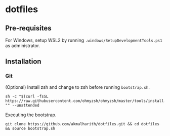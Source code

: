 # dotfiles

## Pre-requisites

For Windows, setup WSL2 by running `.windows/SetupDevelopmentTools.ps1` as administrator.

## Installation

### Git

(Optional) Install zsh and change to zsh before running `bootstrap.sh`.
```
sh -c "$(curl -fsSL https://raw.githubusercontent.com/ohmyzsh/ohmyzsh/master/tools/install.sh)" "" --unattended
```

Executing the bootstrap.
```
git clone https://github.com/akmalharith/dotfiles.git && cd dotfiles && source bootstrap.sh
```
